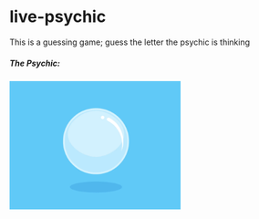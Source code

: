# live-psychic
This is a guessing game; guess the letter the psychic is thinking

##### The Psychic:

<img width="300" alt="crystalBall" src="https://github.com/rspica/live-psychic/blob/master/images/giphy.gif">



